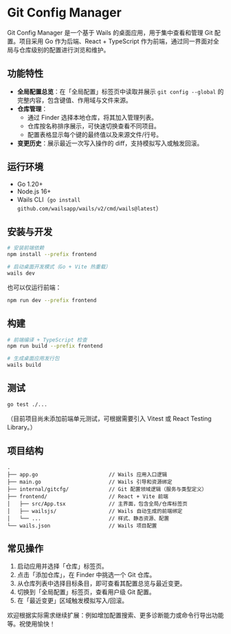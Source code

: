 # Git Config Manager

Git Config Manager 是一个基于 Wails 的桌面应用，用于集中查看和管理 Git 配置。项目采用 Go 作为后端、React + TypeScript 作为前端，通过同一界面对全局与仓库级别的配置进行浏览和维护。

## 功能特性

- **全局配置总览**：在「全局配置」标签页中读取并展示 `git config --global` 的完整内容，包含键值、作用域与文件来源。
- **仓库管理**：
  - 通过 Finder 选择本地仓库，将其加入管理列表。
  - 仓库按名称排序展示，可快速切换查看不同项目。
  - 配置表格显示每个键的最终值以及来源文件/行号。
- **变更历史**：展示最近一次写入操作的 diff，支持模拟写入或触发回滚。

## 运行环境

- Go 1.20+
- Node.js 16+
- Wails CLI（`go install github.com/wailsapp/wails/v2/cmd/wails@latest`）

## 安装与开发

```bash
# 安装前端依赖
npm install --prefix frontend

# 启动桌面开发模式（Go + Vite 热重载）
wails dev
```

也可以仅运行前端：

```bash
npm run dev --prefix frontend
```

## 构建

```bash
# 前端编译 + TypeScript 检查
npm run build --prefix frontend

# 生成桌面应用发行包
wails build
```

## 测试

```bash
go test ./...
```

（目前项目尚未添加前端单元测试，可根据需要引入 Vitest 或 React Testing Library。）

## 项目结构

```
.
├── app.go                       // Wails 应用入口逻辑
├── main.go                      // Wails 引导和资源绑定
├── internal/gitcfg/             // Git 配置领域逻辑（服务与类型定义）
├── frontend/                    // React + Vite 前端
│   ├── src/App.tsx              // 主界面，包含全局/仓库标签页
│   ├── wailsjs/                 // Wails 自动生成的前端绑定
│   └── ...                      // 样式、静态资源、配置
└── wails.json                   // Wails 项目配置
```

## 常见操作

1. 启动应用并选择「仓库」标签页。
2. 点击「添加仓库」，在 Finder 中挑选一个 Git 仓库。
3. 从仓库列表中选择目标条目，即可查看其配置总览与最近变更。
4. 切换到「全局配置」标签页，查看用户级 Git 配置。
5. 在「最近变更」区域触发模拟写入/回滚。

欢迎根据实际需求继续扩展：例如增加配置搜索、更多诊断能力或命令行导出功能等。祝使用愉快！
